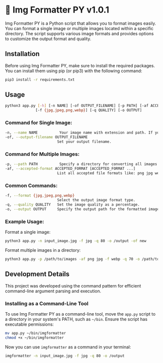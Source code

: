 # 📸 Img Formatter PY v1.0.1

Img Formatter PY is a Python script that allows you to format images easily. You can format a single image or multiple images located within a specific directory. The script supports various image formats and provides options to customize the output format and quality.


## Installation
Before using Img Formatter PY, make sure to install the required packages. You can install them using pip (or pip3) with the following command:

```bash
pip3 install -r requirements.txt
```

## Usage

```bash
python3 app.py [-h] [-n NAME] [-of OUTPUT_FILENAME] [-p PATH] [-af ACCEPTED_FORMAT [ACCEPTED_FORMAT ...]]
              [-f {jpg,jpeg,png,webp}] [-q QUALITY] [-o OUTPUT]
```

### Command for Single Image:

```bash
-n, --name NAME          Your image name with extension and path. If you have an absolute path.
-of, --output-filename OUTPUT_FILENAME
                        Set your output filename.
```

### Command for Multiple Images:

```bash
-p, --path PATH          Specify a directory for converting all images inside that directory.
-af, --accepted-format ACCEPTED_FORMAT [ACCEPTED_FORMAT ...]
                        List all accepted file formats like: png jpg webp
```

### Common Commands:

```bash
-f, --format {jpg,jpeg,png,webp}
                        Select the output image format type.
-q, --quality QUALITY   Set the image quality as a percentage.
-o, --output OUTPUT     Specify the output path for the formatted image(s).
```

### Example Usage:

Format a single image:

```bash
python3 app.py -n input_image.jpg -f jpg -q 80 -o /output -of new
```

Format multiple images in a directory:

```bash
python3 app.py -p /path/to/images -af png jpg -f webp -q 70 -o /path/to/output
```

## Development Details

This project was developed using the command pattern for efficient command-line argument parsing and execution.

### Installing as a Command-Line Tool

To use Img Formatter PY as a command-line tool, move the `app.py` script to a directory in your system's PATH, such as `~/bin`. Ensure the script has executable permissions:

```bash
mv app.py ~/bin/imgformatter
chmod +x ~/bin/imgformatter
```

Now you can use `imgformatter` as a command in your terminal:

```bash
imgformatter -n input_image.jpg -f jpg -q 80 -o /output
```

